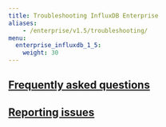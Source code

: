 ```yaml
---
title: Troubleshooting InfluxDB Enterprise
aliases:
    - /enterprise/v1.5/troubleshooting/
menu:
  enterprise_influxdb_1_5:
    weight: 30
---
```


## [Frequently asked questions](/enterprise_influxdb/v1.5/troubleshooting/frequently_asked_questions/)
## [Reporting issues](/enterprise_influxdb/v1.5/troubleshooting/reporting-issues/)
